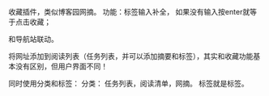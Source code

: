 
收藏插件，类似博客园网摘。
功能：标签输入补全， 如果没有输入按enter就等于点击收藏；

和导航站联动。

将网址添加到阅读列表（任务列表，并可以添加摘要和标签），其实和收藏功能基本没有区别，但用户界面不同！

同时使用分类和标签：
分类： 任务列表，阅读清单，网摘。
标签就是标签。